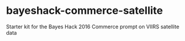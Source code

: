 # bayeshack-commerce-satellite
Starter kit for the Bayes Hack 2016 Commerce prompt on VIIRS satellite data
